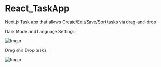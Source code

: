 # React_TaskApp
Next.js Task app that allows Create/Edit/Save/Sort tasks via drag-and-drop


Dark Mode and Language Settings:

![Imgur](https://i.imgur.com/k7ZITx0.png)


Drag and Drop tasks: 

![Imgur](https://i.imgur.com/4HvfmaP.png)

